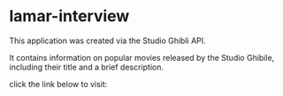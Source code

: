 # lamar-interview

This application was created via the Studio Ghibli API.

It contains information on popular movies released by the Studio Ghibile, including their title and a brief description.

click the link below to visit:

